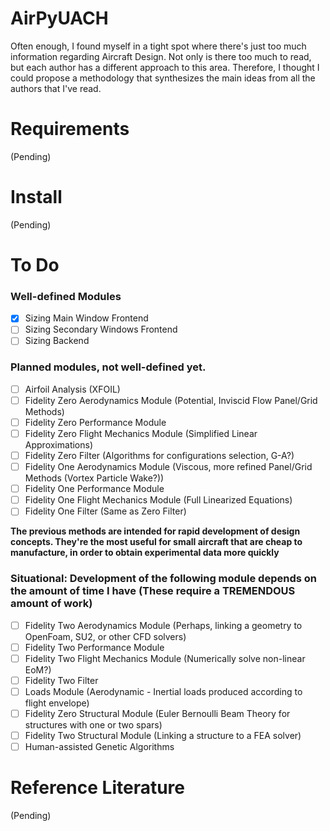 # AirPyUACH
Often enough, I found myself in a tight spot where there's just too much information regarding Aircraft Design. Not only is there too much to read, but each author has a different approach to this area. Therefore, I thought I could propose a methodology that synthesizes the main ideas from all the authors that I've read.

# Requirements
(Pending)

# Install
(Pending)

# To Do
### Well-defined Modules
- [x] Sizing Main Window Frontend
- [ ] Sizing Secondary Windows Frontend
- [ ] Sizing Backend
### Planned modules, not well-defined yet.
- [ ] Airfoil Analysis (XFOIL)
- [ ] Fidelity Zero Aerodynamics Module (Potential, Inviscid Flow Panel/Grid Methods)
- [ ] Fidelity Zero Performance Module
- [ ] Fidelity Zero Flight Mechanics Module (Simplified Linear Approximations)
- [ ] Fidelity Zero Filter (Algorithms for configurations selection, G-A?)
- [ ] Fidelity One Aerodynamics Module (Viscous, more refined Panel/Grid Methods (Vortex Particle Wake?))
- [ ] Fidelity One Performance Module
- [ ] Fidelity One Flight Mechanics Module (Full Linearized Equations)
- [ ] Fidelity One Filter (Same as Zero Filter)

**The previous methods are intended for rapid development of design concepts. They're the most useful for small aircraft that are cheap to manufacture, in order to obtain experimental data more quickly**

### Situational: Development of the following module depends on the amount of time I have (These require a TREMENDOUS amount of work)
- [ ] Fidelity Two Aerodynamics Module (Perhaps, linking a geometry to OpenFoam, SU2, or other CFD solvers)
- [ ] Fidelity Two Performance Module
- [ ] Fidelity Two Flight Mechanics Module (Numerically solve non-linear EoM?)
- [ ] Fidelity Two Filter 
- [ ] Loads Module (Aerodynamic - Inertial loads produced according to flight envelope)
- [ ] Fidelity Zero Structural Module (Euler Bernoulli Beam Theory for structures with one or two spars)
- [ ] Fidelity Two Structural Module (Linking a structure to a FEA solver)
- [ ] Human-assisted Genetic Algorithms 

# Reference Literature
(Pending)

